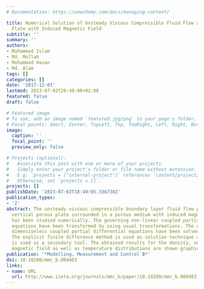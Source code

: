 ```yaml
---
# Documentation: https://wowchemy.com/docs/managing-content/

title: Numerical Solution of Unsteady Viscous Compressible Fluid Flow along a Porous
  Plate with Induced Magnetic Field
subtitle: ''
summary: ''
authors:
- Muhammad Islam
- Md. Mollah
- Mohammad Hasan
- Md. Alam
tags: []
categories: []
date: '2017-12-01'
lastmod: 2023-07-02T20:49:06+02:00
featured: false
draft: false

# Featured image
# To use, add an image named `featured.jpg/png` to your page's folder.
# Focal points: Smart, Center, TopLeft, Top, TopRight, Left, Right, BottomLeft, Bottom, BottomRight.
image:
  caption: ''
  focal_point: ''
  preview_only: false

# Projects (optional).
#   Associate this post with one or more of your projects.
#   Simply enter your project's folder or file name without extension.
#   E.g. `projects = ["internal-project"]` references `content/project/deep-learning/index.md`.
#   Otherwise, set `projects = []`.
projects: []
publishDate: '2023-07-02T18:49:05.336730Z'
publication_types:
- '2'
abstract: The unsteady viscous compressible boundary layer fluid flow past a semi-infinite
  vertical porous plate surrounded in a porous medium with induced magnetic field
  has been studied numerically. The governing non-linear coupled partial differential
  equations have been transformed by using usual transformations. The obtained non-linear
  dimensionless coupled partial differential equations have been solved numerically.
  The explicit finite difference method is used as solution technique and MATLAB software
  is used as a secondary tool. The obtained results for the density, velocity, induced
  magnetic field as well as temperature distributions are shown graphically.
publication: '*Modelling, Measurement and Control B*'
doi: 10.18280/mmc_b.860403
links:
- name: URL
  url: http://www.iieta.org/journals/mmc_b/paper/10.18280/mmc_b.860403
---
```

